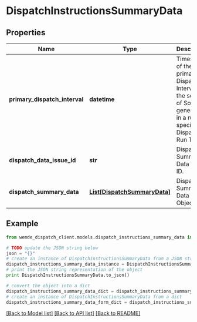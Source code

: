 # DispatchInstructionsSummaryData


## Properties

Name | Type | Description | Notes
------------ | ------------- | ------------- | -------------
**primary_dispatch_interval** | **datetime** | Timestamp of the primary Dispatch Interval in the series of Solutions generated in a run of a specific Dispatch Run Type. | [optional] 
**dispatch_data_issue_id** | **str** | Dispatch Summary Data Issue ID. | [optional] 
**dispatch_summary_data** | [**List[DispatchSummaryData]**](DispatchSummaryData.md) | Dispatch Summary Data Object. | [optional] 

## Example

```python
from wemde_dispatch_client.models.dispatch_instructions_summary_data import DispatchInstructionsSummaryData

# TODO update the JSON string below
json = "{}"
# create an instance of DispatchInstructionsSummaryData from a JSON string
dispatch_instructions_summary_data_instance = DispatchInstructionsSummaryData.from_json(json)
# print the JSON string representation of the object
print DispatchInstructionsSummaryData.to_json()

# convert the object into a dict
dispatch_instructions_summary_data_dict = dispatch_instructions_summary_data_instance.to_dict()
# create an instance of DispatchInstructionsSummaryData from a dict
dispatch_instructions_summary_data_form_dict = dispatch_instructions_summary_data.from_dict(dispatch_instructions_summary_data_dict)
```
[[Back to Model list]](../README.md#documentation-for-models) [[Back to API list]](../README.md#documentation-for-api-endpoints) [[Back to README]](../README.md)


